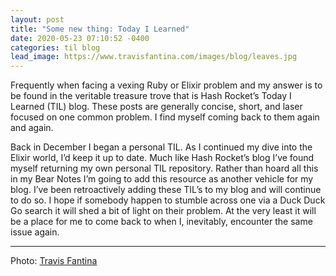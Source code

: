 ```yaml
---
layout: post
title: "Some new thing: Today I Learned"
date: 2020-05-23 07:10:52 -0400
categories: til blog
lead_image: https://www.travisfantina.com/images/blog/leaves.jpg
---
```


Frequently when facing a vexing Ruby or Elixir problem and my answer is to be
found in the veritable treasure trove that is Hash Rocket’s Today I Learned
(TIL) blog. These posts are generally concise, short, and laser focused on
one common problem. I find myself coming back to them again and again.

Back in December I began a personal TIL. As I continued my dive into the Elixir
world, I’d keep it up to date. Much like Hash Rocket’s blog I’ve found myself
returning my own personal TIL repository. Rather than hoard all this in my
Bear Notes I’m going to add this resource as another vehicle for my blog. I’ve
been retroactively adding these TIL’s to my blog and will continue to do so.
I hope if somebody happen to stumble across one via a Duck Duck Go search it
will shed a bit of light on their problem. At the very least it will be
a place for me to come back to when I, inevitably, encounter the same issue
again.

---

Photo: [Travis Fantina](https://www.travisfantina.com)
